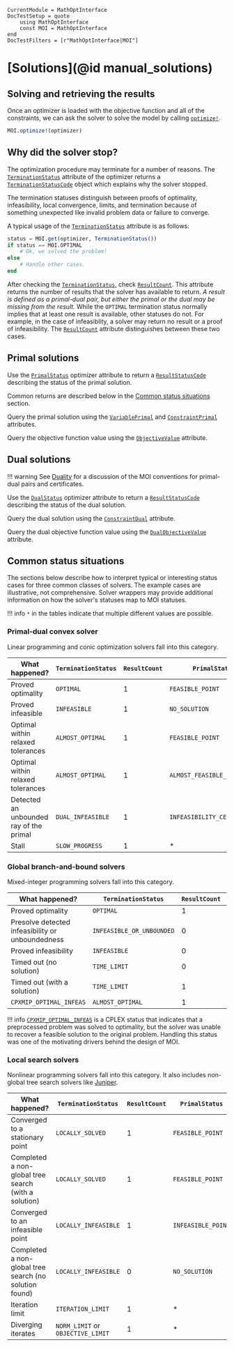 ```@meta
CurrentModule = MathOptInterface
DocTestSetup = quote
    using MathOptInterface
    const MOI = MathOptInterface
end
DocTestFilters = [r"MathOptInterface|MOI"]
```

# [Solutions](@id manual_solutions)

## Solving and retrieving the results

Once an optimizer is loaded with the objective function and all of the
constraints, we can ask the solver to solve the model by calling
[`optimize!`](@ref).
```julia
MOI.optimize!(optimizer)
```

## Why did the solver stop?

The optimization procedure may terminate for a number of reasons. The
[`TerminationStatus`](@ref) attribute of the optimizer returns a
[`TerminationStatusCode`](@ref) object which explains why the solver stopped.

The termination statuses distinguish between proofs of optimality,
infeasibility, local convergence, limits, and termination because of something
unexpected like invalid problem data or failure to converge.

A typical usage of the [`TerminationStatus`](@ref) attribute is as follows:
```julia
status = MOI.get(optimizer, TerminationStatus())
if status == MOI.OPTIMAL
    # Ok, we solved the problem!
else
    # Handle other cases.
end
```

After checking the [`TerminationStatus`](@ref), check
[`ResultCount`](@ref). This attribute returns the number of results that the
solver has available to return. *A result is defined as a primal-dual pair,
but either the primal or the dual may be missing from the result.* While the
`OPTIMAL` termination status normally implies that at least one result is
available, other statuses do not. For example, in the case of infeasiblity, a
solver may return no result or a proof of infeasibility. The [`ResultCount`](@ref)
attribute distinguishes between these two cases.

## Primal solutions

Use the [`PrimalStatus`](@ref) optimizer attribute to return a
[`ResultStatusCode`](@ref) describing the status of the primal solution.

Common returns are described below in the [Common status situations](@ref)
section.

Query the primal solution using the [`VariablePrimal`](@ref) and
[`ConstraintPrimal`](@ref) attributes.

Query the objective function value using the [`ObjectiveValue`](@ref) attribute.

## Dual solutions

!!! warning
    See [Duality](@ref) for a discussion of the MOI conventions for primal-dual
    pairs and certificates.

Use the [`DualStatus`](@ref) optimizer attribute to return a
[`ResultStatusCode`](@ref) describing the status of the dual solution.

Query the dual solution using the [`ConstraintDual`](@ref) attribute.

Query the dual objective function value using the [`DualObjectiveValue`](@ref)
attribute.

## Common status situations

The sections below describe how to interpret typical or interesting status cases
for three common classes of solvers. The example cases are illustrative, not
comprehensive. Solver wrappers may provide additional information on
how the solver's statuses map to MOI statuses.

!!! info
    `*` in the tables indicate that multiple different values are possible.

### Primal-dual convex solver

Linear programming and conic optimization solvers fall into this category.

| What happened?                          | `TerminationStatus` | `ResultCount` | `PrimalStatus`              | `DualStatus`                |
| --------------------------------------- | --------------------- | ----------- | --------------------------- | --------------------------- |
| Proved optimality                       | `OPTIMAL`             | 1           | `FEASIBLE_POINT`            | `FEASIBLE_POINT`            |
| Proved infeasible                       | `INFEASIBLE`          | 1           | `NO_SOLUTION`               | `INFEASIBILITY_CERTIFICATE` |
| Optimal within relaxed tolerances       | `ALMOST_OPTIMAL`      | 1           | `FEASIBLE_POINT`            | `FEASIBLE_POINT`            |
| Optimal within relaxed tolerances       | `ALMOST_OPTIMAL`      | 1           | `ALMOST_FEASIBLE_POINT`     | `ALMOST_FEASIBLE_POINT`     |
| Detected an unbounded ray of the primal | `DUAL_INFEASIBLE`     | 1           | `INFEASIBILITY_CERTIFICATE` | `NO_SOLUTION`               |
| Stall                                   | `SLOW_PROGRESS`       | 1           | *                           | *                           |

### Global branch-and-bound solvers

Mixed-integer programming solvers fall into this category.

| What happened?                                   | `TerminationStatus`       | `ResultCount` | `PrimalStatus`     | `DualStatus`  |
| ------------------------------------------------ | ------------------------- | ------------- | ------------------ | ------------- |
| Proved optimality                                | `OPTIMAL`                 | 1             | `FEASIBLE_POINT`   | `NO_SOLUTION` |
| Presolve detected infeasibility or unboundedness | `INFEASIBLE_OR_UNBOUNDED` | 0             | `NO_SOLUTION`      | `NO_SOLUTION` |
| Proved infeasibility                             | `INFEASIBLE`              | 0             | `NO_SOLUTION`      | `NO_SOLUTION` |
| Timed out (no solution)                          | `TIME_LIMIT`              | 0             | `NO_SOLUTION`      | `NO_SOLUTION` |
| Timed out (with a solution)                      | `TIME_LIMIT`              | 1             | `FEASIBLE_POINT`   | `NO_SOLUTION` |
| `CPXMIP_OPTIMAL_INFEAS`                          | `ALMOST_OPTIMAL`          | 1             | `INFEASIBLE_POINT` | `NO_SOLUTION` |

!!! info
    [`CPXMIP_OPTIMAL_INFEAS`](https://www.ibm.com/support/knowledgecenter/en/SSSA5P_12.6.1/ilog.odms.cplex.help/refcallablelibrary/macros/CPXMIP_OPTIMAL_INFEAS.html)
    is a CPLEX status that indicates that a preprocessed problem was solved to
    optimality, but the solver was unable to recover a feasible solution to the
    original problem. Handling this status was one of the motivating drivers
    behind the design of MOI.

### Local search solvers

Nonlinear programming solvers fall into this category. It also includes
non-global tree search solvers like
[Juniper](https://github.com/lanl-ansi/Juniper.jl).

| What happened?                                         | `TerminationStatus`             | `ResultCount` | `PrimalStatus`   | `DualStatus`   |
| ------------------------------------------------------ | --------------------------------- | --------------- | ------------------ | ---------------- |
| Converged to a stationary point                        | `LOCALLY_SOLVED`                  | 1               | `FEASIBLE_POINT`   | `FEASIBLE_POINT` |
| Completed a non-global tree search (with a solution)   | `LOCALLY_SOLVED`                  | 1               | `FEASIBLE_POINT`   | `FEASIBLE_POINT` |
| Converged to an infeasible point                       | `LOCALLY_INFEASIBLE`              | 1               | `INFEASIBLE_POINT` | *                |
| Completed a non-global tree search (no solution found) | `LOCALLY_INFEASIBLE`              | 0               | `NO_SOLUTION`      | `NO_SOLUTION`    |
| Iteration limit                                        | `ITERATION_LIMIT`                 | 1               | *                  | *                |
| Diverging iterates                                     | `NORM_LIMIT` or `OBJECTIVE_LIMIT` | 1               | *                  | *                |
